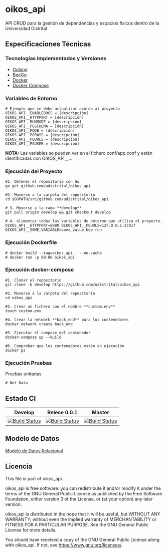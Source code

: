 # oikos_api

API CRUD para la gestión de dependencias y espacios físicos dentro de la Universidad Distrital

## Especificaciones Técnicas

### Tecnologías Implementadas y Versiones
* [Golang](https://github.com/udistrital/introduccion_oas/blob/master/instalacion_de_herramientas/golang.md)
* [BeeGo](https://github.com/udistrital/introduccion_oas/blob/master/instalacion_de_herramientas/beego.md)
* [Docker](https://docs.docker.com/engine/install/ubuntu/)
* [Docker Compose](https://docs.docker.com/compose/)

### Variables de Entorno
```shell
# Ejemplo que se debe actualizar acorde al proyecto
OIKOS_API__ENABLEDOCS = [descripción]
OIKOS_API__HTTPPORT = [descripción]
OIKOS_API__RUNMODE = [descripción]
OIKOS_API__PGSCHEMA = [descripción]
OIKOS_API__PGDB = [descripción]
OIKOS_API__PGPASS = [descripción]
OIKOS_API__PGURLS = [descripción]
OIKOS_API__PGUSER = [descripción]
```
**NOTA:** Las variables se pueden ver en el fichero conf/app.conf y están identificadas con OIKOS_API__...

### Ejecución del Proyecto
```shell
#1. Obtener el repositorio con Go
go get github.com/udistrital/oikos_api

#2. Moverse a la carpeta del repositorio
cd $GOPATH/src/github.com/udistrital/oikos_api

# 3. Moverse a la rama **develop**
git pull origin develop && git checkout develop

# 4. alimentar todas las variables de entorno que utiliza el proyecto.
OIKOS_API__HTTPPORT=8080 OIKOS_API__PGURLS=127.0.0.1:27017 OIKOS_API__SOME_VARIABLE=some_value bee run
```

### Ejecución Dockerfile
```shell
# docker build --tag=oikos_api . --no-cache
# docker run -p 80:80 oikos_api
```

### Ejecución docker-compose
```shell
#1. Clonar el repositorio
git clone -b develop https://github.com/udistrital/oikos_api

#2. Moverse a la carpeta del repositorio
cd oikos_api

#3. Crear un fichero con el nombre **custom.env**
touch custom.env

#4. Crear la network **back_end** para los contenedores
docker network create back_end

#5. Ejecutar el compose del contenedor
docker-compose up --build

#6. Comprobar que los contenedores estén en ejecución
docker ps
```
### Ejecución Pruebas

Pruebas unitarias
```shell
# Not Data
```
## Estado CI

| Develop | Relese 0.0.1 | Master |
| -- | -- | -- |
| [![Build Status](https://hubci.portaloas.udistrital.edu.co/api/badges/udistrital/oikos_api/status.svg?ref=refs/heads/develop)](https://hubci.portaloas.udistrital.edu.co/udistrital/oikos_api) | [![Build Status](https://hubci.portaloas.udistrital.edu.co/api/badges/udistrital/oikos_api/status.svg?ref=refs/heads/release/0.0.1)](https://hubci.portaloas.udistrital.edu.co/udistrital/oikos_api) | [![Build Status](https://hubci.portaloas.udistrital.edu.co/api/badges/udistrital/oikos_api/status.svg)](https://hubci.portaloas.udistrital.edu.co/udistrital/oikos_api) |


## Modelo de Datos
[Modelo de Datos Relacional](/sql/esquema_oikos_v3.png)

## Licencia

This file is part of oikos_api.

oikos_api is free software: you can redistribute it and/or modify it under the terms of the GNU General Public License as published by the Free Software Foundation, either version 3 of the License, or (at your option) any later version.

oikos_api is distributed in the hope that it will be useful, but WITHOUT ANY WARRANTY; without even the implied warranty of MERCHANTABILITY or FITNESS FOR A PARTICULAR PURPOSE. See the GNU General Public License for more details.

You should have received a copy of the GNU General Public License along with oikos_api. If not, see https://www.gnu.org/licenses/.

